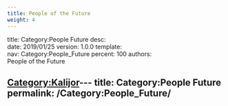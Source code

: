 ```yaml
---
title: People of the Future
weight: 4
---
```


title:		Category:People Future
desc:		
date:		2019/01/25
version:	1.0.0
template:	
nav:		Category:People_Future
percent:	100
authors:	
People of the Future

[Category:Kalijor](Category:Kalijor "wikilink")---
title: Category:People Future
permalink: /Category:People_Future/
---

